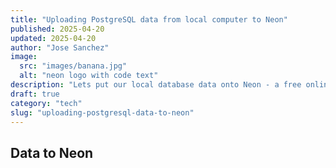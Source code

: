 ```yaml
---
title: "Uploading PostgreSQL data from local computer to Neon"
published: 2025-04-20
updated: 2025-04-20
author: "Jose Sanchez"
image:
  src: "images/banana.jpg"
  alt: "neon logo with code text"
description: "Lets put our local database data onto Neon - a free online database service!"
draft: true
category: "tech"
slug: "uploading-postgresql-data-to-neon"
---
```


## Data to Neon